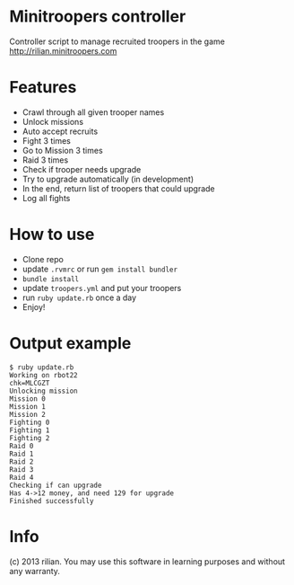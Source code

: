 Minitroopers controller
==============================

Controller script to manage recruited troopers in the game http://rilian.minitroopers.com

Features
========

* Crawl through all given trooper names
* Unlock missions
* Auto accept recruits
* Fight 3 times
* Go to Mission 3 times
* Raid 3 times
* Check if trooper needs upgrade
* Try to upgrade automatically (in development)
* In the end, return list of troopers that could upgrade
* Log all fights

How to use
==========

* Clone repo
* update `.rvmrc` or run `gem install bundler`
* `bundle install`
* update `troopers.yml` and put your troopers
* run `ruby update.rb` once a day
* Enjoy!

Output example
==============

```
$ ruby update.rb
Working on rbot22
chk=MLCGZT
Unlocking mission
Mission 0
Mission 1
Mission 2
Fighting 0
Fighting 1
Fighting 2
Raid 0
Raid 1
Raid 2
Raid 3
Raid 4
Checking if can upgrade
Has 4->12 money, and need 129 for upgrade
Finished successfully
```

Info
====

(c) 2013 rilian. You may use this software in learning purposes and without any warranty.
